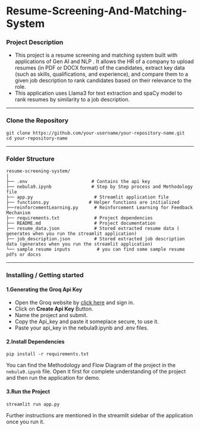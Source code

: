 # Resume-Screening-And-Matching-System
### Project Description
* This project is a resume screening and matching system built with applications of Gen AI and NLP . It allows the HR of a company to upload resumes (in PDF or DOCX format) of the candidates, extract key data (such 
  as skills, qualifications, and experience), and compare them to a given job description to rank candidates based on their relevance to the role.
* This application uses Llama3 for text extraction and spaCy model to rank resumes by similarity to a job description.
---
### Clone the Repository
```
git clone https://github.com/your-username/your-repository-name.git
cd your-repository-name
```
---
### Folder Structure
```
resume-screening-system/
│
├── .env                        # Contains the api key 
├── nebula9.ipynb               # Step by Step process and Methodology file
├── app.py                       # Streamlit application file
├── functions.py               # Helper functions are initialized
├──reinforcementLearning.py      # Reinforcement Learning for Feedback Mechanism
├── requirements.txt             # Project dependencies
├── README.md                    # Project documentation
├── resume_data.json             # Stored extracted resume data ( generates when you run the streamlit application) 
├── job_description.json         # Stored extracted job description data (generates when you run the streamlit application)
└── sample resume inputs          # you can find some sample resume pdfs or docxs
```

---
### Installing / Getting started
#### 1.Generating the Groq Api Key
* Open the Groq website by [click here](https://console.groq.com/keys) and sign in.
* Click on **Create Api Key** Button.
* Name the project and submit.
* Copy the Api_key and paste it someplace secure, to use it.
* Paste your api_key in the nebula9.ipynb and .env files.

#### 2.Install Dependencies
```
pip install -r requirements.txt
```
You can find the Methodology and Flow Diagram of the project in the `nebula9.ipynb` file. Open it first for complete understanding of the project and then run the application for demo.

#### 3.Run the Project
```
streamlit run app.py
```
Further instructions are mentioned in the streamlit sidebar of the application once you run it.
